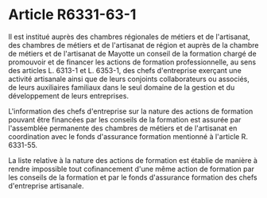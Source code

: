 # Article R6331-63-1

Il est institué auprès des chambres régionales de métiers et de l'artisanat, des chambres de métiers et de l'artisanat de région et auprès de la chambre de métiers et de l'artisanat de Mayotte un conseil de la formation chargé de promouvoir et de financer les actions de formation professionnelle, au sens des articles L. 6313-1 et L. 6353-1, des chefs d'entreprise exerçant une activité artisanale ainsi que de leurs conjoints collaborateurs ou associés, de leurs auxiliaires familiaux dans le seul domaine de la gestion et du développement de leurs entreprises. 
  
   
L'information des chefs d'entreprise sur la nature des actions de formation pouvant être financées par les conseils de la formation est assurée par l'assemblée permanente des chambres de métiers et de l'artisanat en coordination avec le fonds d'assurance formation mentionné à l'article R. 6331-55. 
  
   
La liste relative à la nature des actions de formation est établie de manière à rendre impossible tout cofinancement d'une même action de formation par les conseils de la formation et par le fonds d'assurance formation des chefs d'entreprise artisanale.
